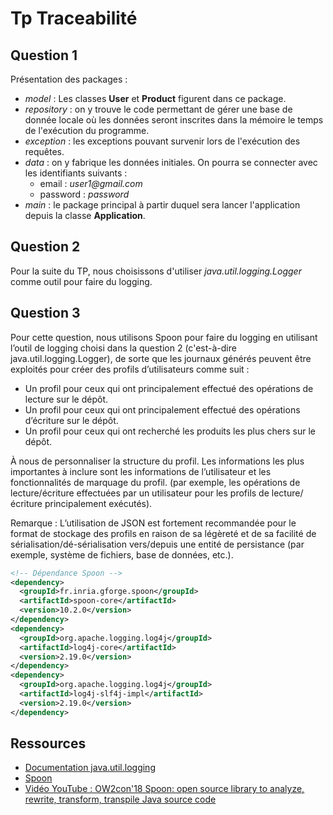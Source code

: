 # Tp Traceabilité

## Question 1

Présentation des packages : 
- _model_ : Les classes **User** et **Product** figurent dans ce package.
- _repository_ : on y trouve le code permettant de gérer une base de donnée locale où les données seront inscrites dans la mémoire le temps de l'exécution du programme.
- _exception_ : les exceptions pouvant survenir lors de l'exécution des requêtes.
- _data_ : on y fabrique les données initiales. On pourra se connecter avec les identifiants suivants : 
  - email : _user1@gmail.com_
  - password : _password_
- _main_ : le package principal à partir duquel sera lancer l'application depuis la classe **Application**.

## Question 2

Pour la suite du TP, nous choisissons d'utiliser _java.util.logging.Logger_ comme outil pour faire du logging.

## Question 3

Pour cette question, nous utilisons Spoon pour faire du logging en utilisant l’outil de logging choisi dans la question 2 (c'est-à-dire java.util.logging.Logger), de sorte que les journaux générés peuvent être exploités pour créer des profils d’utilisateurs comme suit :
- Un profil pour ceux qui ont principalement effectué des opérations de lecture sur le dépôt.
- Un profil pour ceux qui ont principalement effectué des opérations d’écriture sur le dépôt.
- Un profil pour ceux qui ont recherché les produits les plus chers sur le dépôt.

À nous de personnaliser la structure du profil. Les informations les plus importantes à inclure sont les informations de l’utilisateur et les fonctionnalités de marquage du profil. (par exemple, les opérations de lecture/écriture effectuées par un utilisateur pour les profils de lecture/écriture principalement exécutés). 

Remarque : L’utilisation de JSON est fortement recommandée pour le format de stockage des profils en raison de sa légèreté et de sa facilité de sérialisation/dé-sérialisation vers/depuis une entité de persistance (par exemple, système de fichiers, base de données, etc.).
```XML
<!-- Dépendance Spoon -->
<dependency> 
  <groupId>fr.inria.gforge.spoon</groupId>
  <artifactId>spoon-core</artifactId>
  <version>10.2.0</version>
</dependency>
<dependency>
  <groupId>org.apache.logging.log4j</groupId>
  <artifactId>log4j-core</artifactId>
  <version>2.19.0</version>
</dependency>
<dependency>
  <groupId>org.apache.logging.log4j</groupId>
  <artifactId>log4j-slf4j-impl</artifactId>
  <version>2.19.0</version>
</dependency>
```

## Ressources

- [Documentation java.util.logging](https://docs.oracle.com/javase/8/docs/api/java/util/logging/package-summary.html)
- [Spoon](https://spoon.gforge.inria.fr/first_analysis_processor.html#:~:text=Spoon%20is%20a%20library%20to%20build%20and%20manipulates,java%20-cp%20spoon-core-10.2.0-jar-with-dependencies.jar%20spoon.Launcher%20%20-i%20MyClass.java%20--gui)
- [Vidéo YouTube : OW2con'18 Spoon: open source library to analyze, rewrite, transform, transpile Java source code](https://www.youtube.com/watch?v=ZZzdVTIu-OY)
